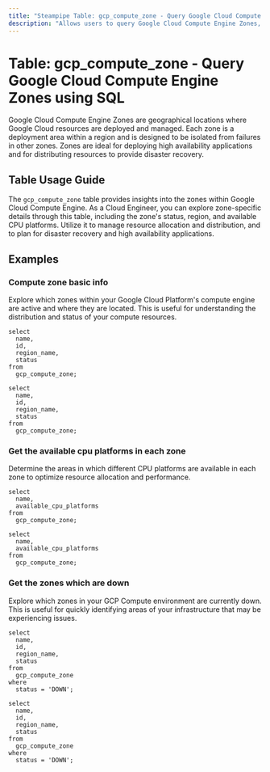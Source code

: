 ```yaml
---
title: "Steampipe Table: gcp_compute_zone - Query Google Cloud Compute Engine Zones using SQL"
description: "Allows users to query Google Cloud Compute Engine Zones, providing information on each zone's status, region, and available CPU platforms."
---
```


# Table: gcp_compute_zone - Query Google Cloud Compute Engine Zones using SQL

Google Cloud Compute Engine Zones are geographical locations where Google Cloud resources are deployed and managed. Each zone is a deployment area within a region and is designed to be isolated from failures in other zones. Zones are ideal for deploying high availability applications and for distributing resources to provide disaster recovery.

## Table Usage Guide

The `gcp_compute_zone` table provides insights into the zones within Google Cloud Compute Engine. As a Cloud Engineer, you can explore zone-specific details through this table, including the zone's status, region, and available CPU platforms. Utilize it to manage resource allocation and distribution, and to plan for disaster recovery and high availability applications.

## Examples

### Compute zone basic info
Explore which zones within your Google Cloud Platform's compute engine are active and where they are located. This is useful for understanding the distribution and status of your compute resources.

```sql+postgres
select
  name,
  id,
  region_name,
  status
from
  gcp_compute_zone;
```

```sql+sqlite
select
  name,
  id,
  region_name,
  status
from
  gcp_compute_zone;
```

### Get the available cpu platforms in each zone
Determine the areas in which different CPU platforms are available in each zone to optimize resource allocation and performance.

```sql+postgres
select
  name,
  available_cpu_platforms
from
  gcp_compute_zone;
```

```sql+sqlite
select
  name,
  available_cpu_platforms
from
  gcp_compute_zone;
```

### Get the zones which are down
Explore which zones in your GCP Compute environment are currently down. This is useful for quickly identifying areas of your infrastructure that may be experiencing issues.

```sql+postgres
select
  name,
  id,
  region_name,
  status
from
  gcp_compute_zone
where
  status = 'DOWN';
```

```sql+sqlite
select
  name,
  id,
  region_name,
  status
from
  gcp_compute_zone
where
  status = 'DOWN';
```